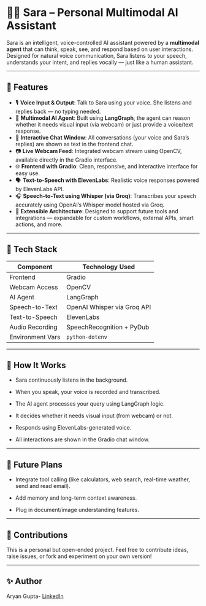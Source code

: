# 👧🏼 Sara – Personal Multimodal AI Assistant

Sara is an intelligent, voice-controlled AI assistant powered by a **multimodal agent** that can think, speak, see, and respond based on user interactions. Designed for natural voice communication, Sara listens to your speech, understands your intent, and replies vocally — just like a human assistant.

---

## 🧠 Features

- 🎙️ **Voice Input & Output**: Talk to Sara using your voice. She listens and replies back — no typing needed.
- 🤖 **Multimodal AI Agent**: Built using **LangGraph**, the agent can reason whether it needs visual input (via webcam) or just provide a voice/text response.
- 💬 **Interactive Chat Window**: All conversations (your voice and Sara’s replies) are shown as text in the frontend chat.
- 📷 **Live Webcam Feed**: Integrated webcam stream using OpenCV, available directly in the Gradio interface.
- 🌐 **Frontend with Gradio**: Clean, responsive, and interactive interface for easy use.
- 🗣️ **Text-to-Speech with ElevenLabs**: Realistic voice responses powered by ElevenLabs API.
- 🎧 **Speech-to-Text using Whisper (via Groq)**: Transcribes your speech accurately using OpenAI’s Whisper model hosted via Groq.
- 🔌 **Extensible Architecture**: Designed to support future tools and integrations — expandable for custom workflows, external APIs, smart actions, and more.

---

## 🚀 Tech Stack

| Component        | Technology Used             |
| ---------------- | --------------------------- |
| Frontend         | Gradio                      |
| Webcam Access    | OpenCV                      |
| AI Agent         | LangGraph                   |
| Speech-to-Text   | OpenAI Whisper via Groq API |
| Text-to-Speech   | ElevenLabs                  |
| Audio Recording  | SpeechRecognition + PyDub   |
| Environment Vars | `python-dotenv`             |

---

## 🧠 How It Works

- Sara continuously listens in the background.

- When you speak, your voice is recorded and transcribed.

- The AI agent processes your query using LangGraph logic.

- It decides whether it needs visual input (from webcam) or not.

- Responds using ElevenLabs-generated voice.

- All interactions are shown in the Gradio chat window.

---

## 🧩 Future Plans

- Integrate tool calling (like calculators, web search, real-time weather, send and read email).

- Add memory and long-term context awareness.

- Plug in document/image understanding features.

---

## 🤝 Contributions

This is a personal but open-ended project. Feel free to contribute ideas, raise issues, or fork and experiment on your own version!

---

## ✨ Author

Aryan Gupta- [LinkedIn](https://www.linkedin.com/in/aryangupta2002/)
